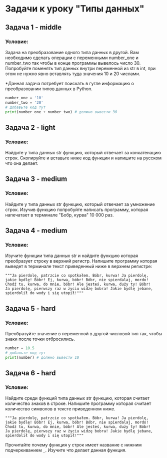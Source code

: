 # Задачи к уроку "Типы данных"
## Задача 1 - middle
### Условие:
Задача на преобразование одного типа данных в другой.
Вам необходимо сделать операции с переменными number_one и number_two так чтобы в конце программы вывелось число 30.
Попробуйте поменять тип данных внутри переменной из str в int, при этом не нужно явно вставлять туда значения 10 и 20 числами.

*Данная задача потребует поискать в гугле информацию о преобразовании типов данных в Python.
```python
number_one = '10'
number_two = '20'
# добавьте код тут
print(number_one + number_two) # должно вывести 30
```

## Задача 2 - light
### Условие:

Найдите у типа данных str функцию, который отвечает за конкатенацию строк.
Скопируйте и вставьте ниже код функции и напишите на русском что она делает.

## Задача 3 - medium
### Условие:

Найдите у типа данных str функцию, который отвечает за умножение строк.
Изучив функцию попробуйте написать программу, которая напечатает в терминале "Бобр, курва" 10 000 раз.

## Задача 4 - medium
### Условие:
Изучите функции типа данных str и найдите функцию которая преобразует строку в верхний регистр.
Напишите программу которая выведет в терминале текст приведенный ниже в верхнем регистре:
```text
"""Ja pierdolę, patrzcie co spotkałem. Bóbr, kurwa! Ja pierdolę, 
jakie bydlę! Bóbr! Ej, kurwa, bóbr! Bóbr, nie spierdalaj, mordo!
Chodź tu, kurwa, do mnie, bóbr! Ale jesteś, kurwa, duży ty! Bóbr!
Ja pierdolę, pierwszy raz w życiu widzę bobra! Jakie bydlę jebane,
spierdolił do wody i się utopił!"""
```


## Задача 5 - hard
### Условие:
Преобразуйте значение в переменной в другой числовой тип так, чтобы знаки после точки отбросились.
```python
number = 10.5
# добавьте код тут
print(number) # должно вывести 10
```

## Задача 6 - hard
### Условие:
Найдите среди функций типа данных str функцию, которая считает количество знаков в строке.
Напишите программу которая считает количество символов в тексте приведенном ниже.
```text
"""Ja pierdolę, patrzcie co spotkałem. Bóbr, kurwa! Ja pierdolę, 
jakie bydlę! Bóbr! Ej, kurwa, bóbr! Bóbr, nie spierdalaj, mordo!
Chodź tu, kurwa, do mnie, bóbr! Ale jesteś, kurwa, duży ty! Bóbr!
Ja pierdolę, pierwszy raz w życiu widzę bobra! Jakie bydlę jebane,
spierdolił do wody i się utopił!"""
```
Прочитайте почему функция у строк имеет название с нижним подчеркиванием `_`.
Изучите что делает данная функция.





